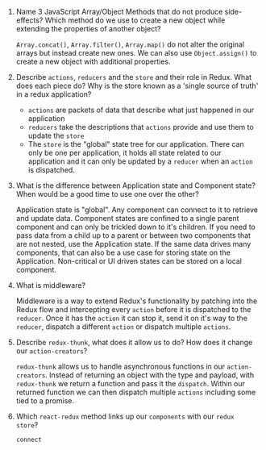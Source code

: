 1.  Name 3 JavaScript Array/Object Methods that do not produce side-effects? Which method do we use to create a new object while extending the properties of another object?

    `Array.concat()`, `Array.filter()`, `Array.map()` do not alter the original arrays but instead create new ones. We can also use `Object.assign()` to create a new object with additional properties.

1.  Describe `actions`, `reducers` and the `store` and their role in Redux. What does each piece do? Why is the store known as a 'single source of truth' in a redux application?

    - `actions` are packets of data that describe what just happened in our application
    - `reducers` take the descriptions that `actions` provide and use them to update the `store`
    - The `store` is the "global" state tree for our application. There can only be one per application, it holds all state related to our application and it can only be updated by a `reducer` when an `action` is dispatched.

1.  What is the difference between Application state and Component state? When would be a good time to use one over the other?

    Application state is "global". Any component can connect to it to retrieve and update data. Component states are confined to a single parent component and can only be trickled down to it's children. If you need to pass data from a child up to a parent or between two components that are not nested, use the Application state. If the same data drives many components, that can also be a use case for storing state on the Application. Non-critical or UI driven states can be stored on a local component.

1.  What is middleware?

    Middleware is a way to extend Redux's functionality by patching into the Redux flow and intercepting every `action` before it is dispatched to the `reducer`. Once it has the `action` it can stop it, send it on it's way to the `reducer`, dispatch a different `action` or dispatch multiple `actions`.

1.  Describe `redux-thunk`, what does it allow us to do? How does it change our `action-creators`?

    `redux-thunk` allows us to handle asynchronous functions in our `action-creators`. Instead of returning an object with the type and payload, with `redux-thunk` we return a function and pass it the `dispatch`. Within our returned function we can then dispatch multiple `actions` including some tied to a promise.

1.  Which `react-redux` method links up our `components` with our `redux store`?

    `connect`
